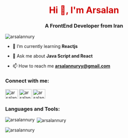 <h1 align="center" style="color : #d00000">Hi 👋, I'm Arsalan</h1>
<h3 align="center">A FrontEnd Developer from Iran</h3>

<p align="left"> <img src="https://komarev.com/ghpvc/?username=arsalannury&label=Profile%20views&color=0e75b6&style=flat" alt="arsalannury" /> </p>

- 🌱 I’m currently learning **Reactjs**

- 💬 Ask me about **Java Script and React**

- 📫 How to reach me **arsalannuryy@gmail.com**

<h3 align="left">Connect with me:</h3>
<p align="left">
<a href="https://dev.to/arsalannury" target="blank"><img align="center" src="https://raw.githubusercontent.com/rahuldkjain/github-profile-readme-generator/master/src/images/icons/Social/devto.svg" alt="arsalannury" height="30" width="40" /></a>
<a href="https://linkedin.com/in/arsalan nury" target="blank"><img align="center" src="https://raw.githubusercontent.com/rahuldkjain/github-profile-readme-generator/master/src/images/icons/Social/linked-in-alt.svg" alt="arsalan nury" height="30" width="40" /></a>
<a href="https://instagram.com/arsalan__nury" target="blank"><img align="center" src="https://raw.githubusercontent.com/rahuldkjain/github-profile-readme-generator/master/src/images/icons/Social/instagram.svg" alt="arsalan__nury" height="30" width="40" /></a>
</p>

<h3 align="left">Languages and Tools:</h3>

<p><img align="left" src="https://github-readme-stats.vercel.app/api/top-langs?username=arsalannury&show_icons=true&locale=en&layout=compact" alt="arsalannury" /></p>

<p>&nbsp;<img align="center" src="https://github-readme-stats.vercel.app/api?username=arsalannury&show_icons=true&locale=en" alt="arsalannury" /></p>

<p><img align="center" src="https://github-readme-streak-stats.herokuapp.com/?user=arsalannury&" alt="arsalannury" /></p>

 
